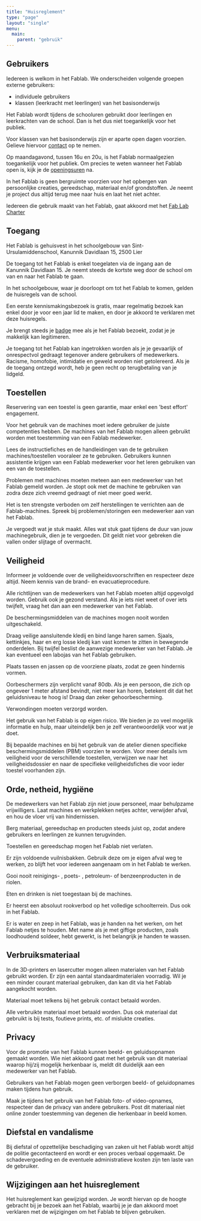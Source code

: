 ```yaml
---
title: "Huisreglement"
type: "page"
layout: "single"
menu: 
  main:
    parent: "gebruik"
---
```

## Gebruikers
Iedereen is welkom in het Fablab.
We onderscheiden volgende groepen externe gebruikers:

* individuele gebruikers
* klassen (leerkracht met leerlingen) van het basisonderwijs

Het Fablab wordt tijdens de schooluren gebruikt door leerlingen
en leerkrachten van de  school. Dan is het dus niet toegankelijk voor het publiek.

Voor klassen van het basisonderwijs zijn er aparte open dagen voorzien. Gelieve hiervoor [contact](/contact) op te nemen.

Op maandagavond, tussen 16u en 20u, is het Fablab normaalgezien toegankelijk voor het publiek. Om precies te weten wanneer het Fablab open is, kijk je de [openingsuren](/gebruik/openingsuren) na.

In het Fablab is geen bergruimte voorzien voor het opbergen van persoonlijke creaties, gereedschap, materiaal en/of grondstoffen. Je neemt je project dus altijd terug mee naar huis en laat het niet achter.

Iedereen die gebruik maakt van het Fablab, gaat akkoord met het [Fab Lab Charter](http://fab.cba.mit.edu/about/charter/)

## Toegang
Het Fablab is gehuisvest in het schoolgebouw van Sint-Ursulamiddenschool, Kanunnik Davidlaan 15, 2500 Lier 

De toegang tot het Fablab is enkel toegelaten via de ingang aan de Kanunnik Davidlaan 15. Je neemt steeds de kortste weg door de school om van en naar het Fablab te gaan.

In het schoolgebouw, waar je doorloopt om tot het Fablab te komen, gelden de huisregels van de school. 

Een eerste kennismakingsbezoek is gratis, maar regelmatig bezoek kan enkel door je voor een jaar lid te maken, en door je akkoord te verklaren met deze huisregels.

Je brengt steeds je [badge](/gebruik/badge) mee als je het Fablab bezoekt, zodat je je makkelijk kan legitimeren.

Je toegang tot het Fablab kan ingetrokken worden als je je gevaarlijk of onrespectvol gedraagt tegenover andere gebruikers of medewerkers. Racisme, homofobie, intimidatie en geweld worden niet getolereerd. Als je de toegang ontzegd wordt, heb je geen recht op terugbetaling van je lidgeld.

## Toestellen
Reservering van een toestel is geen garantie, maar enkel een 'best effort' engagement.

Voor het gebruik van de machines moet iedere gebruiker de juiste competenties hebben. De machines van het Fablab mogen alleen gebruikt worden met toestemming van een Fablab medewerker. 

Lees de instructiefiches en de handleidingen van de te gebruiken machines/toestellen vooraleer ze te gebruiken. Gebruikers kunnen assistentie krijgen van een Fablab medewerker voor het leren gebruiken van een van de toestellen.

Problemen met machines moeten meteen aan een medewerker van het Fablab gemeld worden. Je stopt ook met de machine te gebruiken van zodra deze zich vreemd gedraagt of niet meer goed werkt. 

Het is ten strengste verboden om zelf herstellingen te verrichten aan de Fablab-machines. Spreek bij problemen/storingen een medewerker aan van het Fablab. 

Je vergoedt wat je stuk maakt. Alles wat stuk gaat tijdens de duur van jouw machinegebruik, dien je te vergoeden. Dit geldt niet voor gebreken die vallen onder slijtage of overmacht. 

## Veiligheid

Informeer je voldoende over de veiligheidsvoorschriften en respecteer deze altijd. Neem kennis van de brand- en evacuatieprocedure. 

Alle richtlijnen van de medewerkers van het Fablab moeten altijd opgevolgd worden. Gebruik ook je gezond verstand. Als je iets niet weet of over iets twijfelt, vraag het dan aan een medewerker van het Fablab. 

De beschermingsmiddelen van de machines mogen nooit worden uitgeschakeld. 

Draag veilige aansluitende kledij en bind lange haren samen. Sjaals, kettinkjes, haar en erg losse kledij kan vast komen te zitten in bewegende onderdelen. Bij twijfel beslist de aanwezige medewerker van het Fablab. Je kan eventueel een labojas van het Fablab gebruiken.

Plaats tassen en jassen op de voorziene plaats, zodat ze geen hindernis vormen.

Oorbeschermers zijn verplicht vanaf 80db. Als je een persoon, die zich op ongeveer 1 meter afstand bevindt, niet meer kan horen, betekent dit dat het geluidsniveau te hoog is! Draag dan zeker gehoorbescherming. 

Verwondingen moeten verzorgd worden.

Het gebruik van het Fablab is op eigen risico. We bieden je zo veel mogelijk informatie en hulp, maar uiteindelijk ben je zelf verantwoordelijk voor wat je doet. 

Bij bepaalde machines en bij het gebruik van de atelier dienen specifieke beschermingsmiddelen (PBM) voorzien te worden. Voor meer details ivm veiligheid voor de verschillende toestellen, verwijzen we naar het veiligheidsdossier en naar de specifieke veiligheidsfiches die voor ieder toestel voorhanden zijn. 

## Orde, netheid, hygiëne

De medewerkers van het Fablab zijn niet jouw personeel, maar behulpzame vrijwilligers. Laat machines en werkplekken netjes achter, verwijder afval, en hou de vloer vrij van hindernissen.

Berg materiaal, gereedschap en producten steeds juist op, zodat andere gebruikers en leerlingen ze kunnen terugvinden.

Toestellen en gereedschap mogen het Fablab niet verlaten.

Er zijn voldoende vuilnisbakken. Gebruik deze om je eigen afval weg te werken, zo blijft het voor iedereen aangenaam om in het Fablab te werken. 

Gooi nooit reinigings- , poets- , petroleum- of benzeenproducten in de riolen. 

Eten en drinken is niet toegestaan bij de machines. 

Er heerst een absoluut rookverbod op het volledige schoolterrein. Dus ook in het Fablab.

Er is water en zeep in het Fablab, was je handen na het werken, om het Fablab netjes te houden. Met name als je met giftige producten, zoals loodhoudend soldeer, hebt gewerkt, is het belangrijk je handen te wassen.

## Verbruiksmateriaal

In de 3D-printers en lasercutter mogen alleen materialen van het Fablab gebruikt worden. Er zijn een aantal standaardmaterialen voorradig. Wil je een minder courant materiaal gebruiken, dan kan dit via het Fablab aangekocht worden.

Materiaal moet telkens bij het gebruik contact betaald worden.

Alle verbruikte materiaal moet betaald worden. Dus ook materiaal dat gebruikt is bij tests, foutieve prints, etc. of mislukte creaties.

## Privacy

Voor de promotie van het Fablab kunnen beeld- en geluidsopnamen gemaakt worden. Wie niet akkoord gaat met het gebruik van dit materiaal waarop hij/zij mogelijk herkenbaar is, meldt dit duidelijk aan een medewerker van het Fablab. 

Gebruikers van het Fablab mogen geen verborgen beeld- of geluidopnames maken tijdens hun gebruik. 

Maak je tijdens het gebruik van het Fablab foto- of video-opnames, respecteer dan de privacy van andere gebruikers. Post dit materiaal niet online zonder toestemming van degenen die herkenbaar in beeld komen.

## Diefstal en vandalisme

Bij diefstal of opzettelijke beschadiging van zaken uit het Fablab wordt altijd de politie gecontacteerd en wordt er een proces verbaal opgemaakt. De schadevergoeding en de eventuele administratieve kosten zijn ten laste van de gebruiker.

## Wijzigingen aan het huisreglement

Het huisreglement kan gewijzigd worden. Je wordt hiervan op de hoogte gebracht bij je bezoek aan het Fablab, waarbij je je dan akkoord moet verklaren met de wijzigingen om het Fablab te blijven gebruiken.